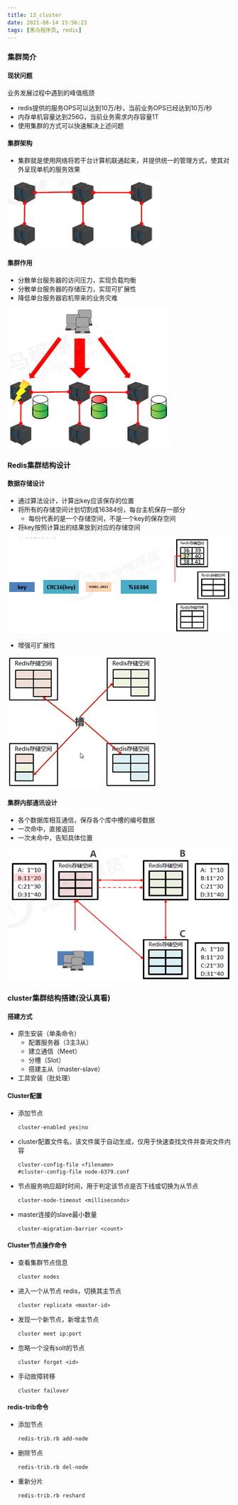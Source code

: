 ```yaml
---
title: 13_cluster
date: 2021-08-14 15:56:23
tags: [黑马程序员, redis]
---
```


### 集群简介

#### 现状问题

业务发展过程中遇到的峰值瓶颈

- redis提供的服务OPS可以达到10万/秒，当前业务OPS已经达到10万/秒
- 内存单机容量达到256G，当前业务需求内存容量1T
- 使用集群的方式可以快速解决上述问题

#### 集群架构

- 集群就是使用网络将若干台计算机联通起来，并提供统一的管理方式，使其对外呈现单机的服务效果

![image-20210811194159866](13_cluster.assets/image-20210811194159866.png)

#### 集群作用

- 分散单台服务器的访问压力，实现负载均衡
- 分散单台服务器的存储压力，实现可扩展性
- 降低单台服务器宕机带来的业务灾难

![image-20210811194230583](13_cluster.assets/image-20210811194230583.png)

### Redis集群结构设计

#### 数据存储设计

- 通过算法设计，计算出key应该保存的位置
- 将所有的存储空间计划切割成16384份，每台主机保存一部分 
  - 每份代表的是一个存储空间，不是一个key的保存空间
- 将key按照计算出的结果放到对应的存储空间

<img src="13_cluster.assets/image-20210811194452995.png" alt="image-20210811194452995" style="zoom:80%;" />

- 增强可扩展性

<img src="13_cluster.assets/image-20210812092258054.png" alt="image-20210812092258054" style="zoom:50%;" />

#### 集群内部通讯设计

- 各个数据库相互通信，保存各个库中槽的编号数据
- 一次命中，直接返回
- 一次未命中，告知具体位置

![image-20210811213351770](13_cluster.assets/image-20210811213351770.png)



### cluster集群结构搭建(没认真看)

#### 搭建方式

- 原生安装（单条命令）
  - 配置服务器（3主3从）
  - 建立通信（Meet）
  - 分槽（Slot）
  - 搭建主从（master-slave）
- 工具安装（批处理）

#### Cluster配置

- 添加节点

  ```
  cluster-enabled yes|no
  ```

- cluster配置文件名，该文件属于自动生成，仅用于快速查找文件并查询文件内容

  ```
  cluster-config-file <filename>
  #cluster-config-file node-6379.conf
  ```

- 节点服务响应超时时间，用于判定该节点是否下线或切换为从节点

  ```
  cluster-node-timeout <milliseconds>
  ```

- master连接的slave最小数量

  ```
  cluster-migration-barrier <count>
  ```

#### Cluster节点操作命令

- 查看集群节点信息

  ```
  cluster nodes
  ```

- 进入一个从节点 redis，切换其主节点

  ```
  cluster replicate <master-id>
  ```

- 发现一个新节点，新增主节点

  ```
  cluster meet ip:port
  ```

- 忽略一个没有solt的节点

  ```
  cluster forget <id>
  ```

- 手动故障转移

  ```
  cluster failover
  ```

#### redis-trib命令

- 添加节点

  ```
  redis-trib.rb add-node
  ```

- 删除节点

  ```
  redis-trib.rb del-node  
  ```

- 重新分片

  ```
  redis-trib.rb reshard
  ```
